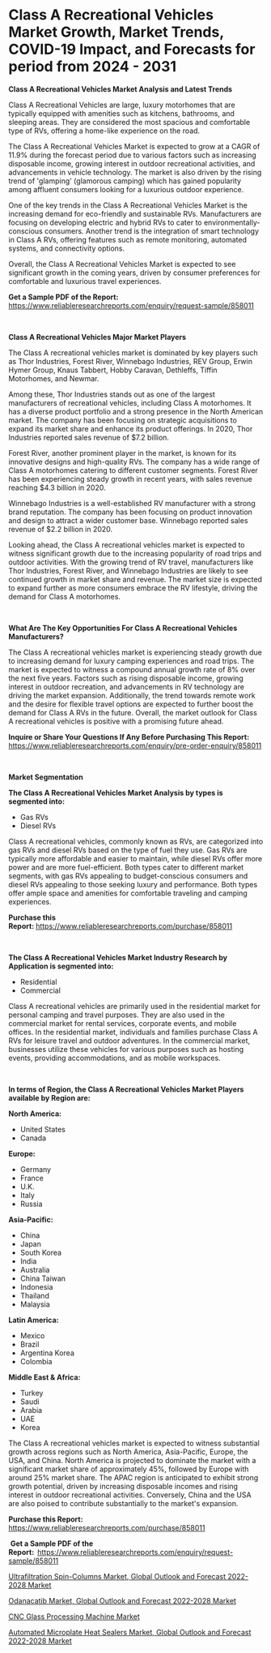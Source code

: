 <p><h1>Class A Recreational Vehicles Market Growth, Market Trends, COVID-19 Impact, and Forecasts for period from 2024 - 2031</h1></p><p><strong>Class A Recreational Vehicles Market Analysis and Latest Trends</strong></p>
<p><p>Class A Recreational Vehicles are large, luxury motorhomes that are typically equipped with amenities such as kitchens, bathrooms, and sleeping areas. They are considered the most spacious and comfortable type of RVs, offering a home-like experience on the road.</p><p>The Class A Recreational Vehicles Market is expected to grow at a CAGR of 11.9% during the forecast period due to various factors such as increasing disposable income, growing interest in outdoor recreational activities, and advancements in vehicle technology. The market is also driven by the rising trend of 'glamping' (glamorous camping) which has gained popularity among affluent consumers looking for a luxurious outdoor experience.</p><p>One of the key trends in the Class A Recreational Vehicles Market is the increasing demand for eco-friendly and sustainable RVs. Manufacturers are focusing on developing electric and hybrid RVs to cater to environmentally-conscious consumers. Another trend is the integration of smart technology in Class A RVs, offering features such as remote monitoring, automated systems, and connectivity options.</p><p>Overall, the Class A Recreational Vehicles Market is expected to see significant growth in the coming years, driven by consumer preferences for comfortable and luxurious travel experiences.</p></p>
<p><strong>Get a Sample PDF of the Report:&nbsp;</strong> <a href="https://www.reliableresearchreports.com/enquiry/request-sample/858011">https://www.reliableresearchreports.com/enquiry/request-sample/858011</a></p>
<p>&nbsp;</p>
<p><strong>Class A Recreational Vehicles Major Market Players</strong></p>
<p><p>The Class A recreational vehicles market is dominated by key players such as Thor Industries, Forest River, Winnebago Industries, REV Group, Erwin Hymer Group, Knaus Tabbert, Hobby Caravan, Dethleffs, Tiffin Motorhomes, and Newmar.</p><p>Among these, Thor Industries stands out as one of the largest manufacturers of recreational vehicles, including Class A motorhomes. It has a diverse product portfolio and a strong presence in the North American market. The company has been focusing on strategic acquisitions to expand its market share and enhance its product offerings. In 2020, Thor Industries reported sales revenue of $7.2 billion.</p><p>Forest River, another prominent player in the market, is known for its innovative designs and high-quality RVs. The company has a wide range of Class A motorhomes catering to different customer segments. Forest River has been experiencing steady growth in recent years, with sales revenue reaching $4.3 billion in 2020.</p><p>Winnebago Industries is a well-established RV manufacturer with a strong brand reputation. The company has been focusing on product innovation and design to attract a wider customer base. Winnebago reported sales revenue of $2.2 billion in 2020.</p><p>Looking ahead, the Class A recreational vehicles market is expected to witness significant growth due to the increasing popularity of road trips and outdoor activities. With the growing trend of RV travel, manufacturers like Thor Industries, Forest River, and Winnebago Industries are likely to see continued growth in market share and revenue. The market size is expected to expand further as more consumers embrace the RV lifestyle, driving the demand for Class A motorhomes.</p></p>
<p>&nbsp;</p>
<p><strong>What Are The Key Opportunities For Class A Recreational Vehicles Manufacturers?</strong></p>
<p><p>The Class A recreational vehicles market is experiencing steady growth due to increasing demand for luxury camping experiences and road trips. The market is expected to witness a compound annual growth rate of 8% over the next five years. Factors such as rising disposable income, growing interest in outdoor recreation, and advancements in RV technology are driving the market expansion. Additionally, the trend towards remote work and the desire for flexible travel options are expected to further boost the demand for Class A RVs in the future. Overall, the market outlook for Class A recreational vehicles is positive with a promising future ahead.</p></p>
<p><strong>Inquire or Share Your Questions If Any Before Purchasing This Report:</strong> <a href="https://www.reliableresearchreports.com/enquiry/pre-order-enquiry/858011">https://www.reliableresearchreports.com/enquiry/pre-order-enquiry/858011</a></p>
<p>&nbsp;</p>
<p><strong>Market Segmentation</strong></p>
<p><strong>The Class A Recreational Vehicles Market Analysis by types is segmented into:</strong></p>
<p><ul><li>Gas RVs</li><li>Diesel RVs</li></ul></p>
<p><p>Class A recreational vehicles, commonly known as RVs, are categorized into gas RVs and diesel RVs based on the type of fuel they use. Gas RVs are typically more affordable and easier to maintain, while diesel RVs offer more power and are more fuel-efficient. Both types cater to different market segments, with gas RVs appealing to budget-conscious consumers and diesel RVs appealing to those seeking luxury and performance. Both types offer ample space and amenities for comfortable traveling and camping experiences.</p></p>
<p><strong>Purchase this Report:&nbsp;</strong><a href="https://www.reliableresearchreports.com/purchase/858011">https://www.reliableresearchreports.com/purchase/858011</a></p>
<p>&nbsp;</p>
<p><strong>The Class A Recreational Vehicles Market Industry Research by Application is segmented into:</strong></p>
<p><ul><li>Residential</li><li>Commercial</li></ul></p>
<p><p>Class A recreational vehicles are primarily used in the residential market for personal camping and travel purposes. They are also used in the commercial market for rental services, corporate events, and mobile offices. In the residential market, individuals and families purchase Class A RVs for leisure travel and outdoor adventures. In the commercial market, businesses utilize these vehicles for various purposes such as hosting events, providing accommodations, and as mobile workspaces.</p></p>
<p>&nbsp;</p>
<p><strong>In terms of Region, the Class A Recreational Vehicles Market Players available by Region are:</strong></p>
<p>
    <p> <strong> North America: </strong>
        <ul>
            <li>United States</li>
            <li>Canada</li>
        </ul>
        </p> 
    <p> <strong> Europe: </strong>
        <ul>
            <li>Germany</li>
            <li>France</li>
            <li>U.K.</li>
            <li>Italy</li>
            <li>Russia</li>
        </ul>
        </p> 
    <p> <strong> Asia-Pacific: </strong>
        <ul>
            <li>China</li>
            <li>Japan</li>
            <li>South Korea</li>
            <li>India</li>
            <li>Australia</li>
            <li>China Taiwan</li>
            <li>Indonesia</li>
            <li>Thailand</li>
            <li>Malaysia</li>
        </ul>
        </p> 
    <p> <strong> Latin America: </strong>
        <ul>
            <li>Mexico</li>
            <li>Brazil</li>
            <li>Argentina Korea</li>
            <li>Colombia</li>
        </ul>
        </p> 
    <p> <strong> Middle East & Africa: </strong>
        <ul>
            <li>Turkey</li>
            <li>Saudi</li>
            <li>Arabia</li>
            <li>UAE</li>
            <li>Korea</li>
        </ul>
    </p>
    </p>
<p><p>The Class A recreational vehicles market is expected to witness substantial growth across regions such as North America, Asia-Pacific, Europe, the USA, and China. North America is projected to dominate the market with a significant market share of approximately 45%, followed by Europe with around 25% market share. The APAC region is anticipated to exhibit strong growth potential, driven by increasing disposable incomes and rising interest in outdoor recreational activities. Conversely, China and the USA are also poised to contribute substantially to the market's expansion.</p></p>
<p><strong>Purchase this Report: </strong><a href="https://www.reliableresearchreports.com/purchase/858011">https://www.reliableresearchreports.com/purchase/858011</a></p>
<p>&nbsp;<strong>Get a Sample PDF of the Report:&nbsp;&nbsp;</strong><a href="https://www.reliableresearchreports.com/enquiry/request-sample/858011">https://www.reliableresearchreports.com/enquiry/request-sample/858011</a></p>
<p><strong></strong></p>
<p><p><a href="https://view.publitas.com/reportprime-1/ultrafiltration-spin-columns-market-global-outlook-and-forecast-2022-2028-market-research-report-provides-critical-insights-that-can-help-shape-business-development-and-investment-strategies/">Ultrafiltration Spin-Columns Market, Global Outlook and Forecast 2022-2028 Market</a></p><p><a href="https://view.publitas.com/reportprime-1/odanacatib-market-global-outlook-and-forecast-2022-2028-market-with-the-goal-of-estimating-the-market-size-and-future-growth-potential-of-various-market-segments-based-on-component-applications-end-user-and-region/">Odanacatib Market, Global Outlook and Forecast 2022-2028 Market</a></p><p><a href="https://five-trouble-98a.notion.site/CNC-Glass-Processing-Machine-Market-Insights-Market-Players-and-Forecast-Till-2031-3cdc3ff05be14cae8ba884eeffa95229">CNC Glass Processing Machine Market</a></p><p><a href="https://view.publitas.com/reportprime-1/automated-microplate-heat-sealers-market-global-outlook-and-forecast-2022-2028-market-size-market-share-and-global-market-analysis-report-2023-2030/">Automated Microplate Heat Sealers Market, Global Outlook and Forecast 2022-2028 Market</a></p></p>